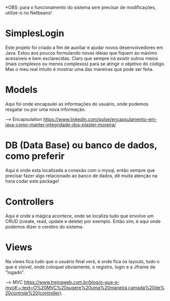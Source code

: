 *OBS: para o funcionamento do sistema sem precisar de modificações, utilize-o no Netbeans!

# SimplesLogin
Este projeto foi criado a fim de auxiliar e ajudar novos desenvolvedores em Java.
Estou aos poucos formulando novas ideias que fiquem ao máximo acessiveis e bem esclarecidas.
Claro que sempre irá existir outros meios (mais complexos ou menos complexos) para se atingir o objetivo do código.
Mas o meu real intuito é mostrar uma das maneiras que pode ser feita.

# Models 
Aqui foi onde encapsulei as informações do usuário, onde podemos resgatar ou por uma nova informação.

--> Encapsulation https://www.linkedin.com/pulse/encapsulamento-em-java-como-manter-integridade-dos-plaster-moreira/

# DB (Data Base) ou banco de dados, como preferir
Aqui é onde esta localizada a conexão com o mysql, 
então sempre que precisar fazer algo relacionado ao banco de dados, 
dê muita atenção na hora codar este package!

# Controllers
Aqui é onde a mágica acontece, onde se localiza tudo que envolve um CRUD (create, read, update e delete) por exemplo. 
Então sim, é aqui onde podemos dizer o cerebro do sistema.

# Views 
Na views fica tudo que o usuário final verá, é onde fica os layouts, tudo o que é visivel, onde coloquei obviamente, o registro, login e a Jframe de "logado".

--> MVC https://www.treinaweb.com.br/blog/o-que-e-mvc#:~:text=O%20MVC%20sugere%20uma%20maneira,camada%20de%20controle%20(controller).
